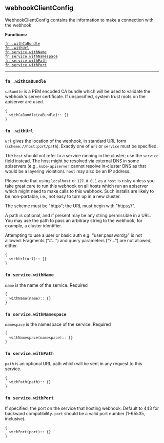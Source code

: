
## webhookClientConfig
WebhookClientConfig contains the information to make a connection with the webhook

**Functions:**

[`fn .withCaBundle`](#fn-withcabundle)  
[`fn .withUrl`](#fn-withurl)  
[`fn service.withName`](#fn-servicewithname)  
[`fn service.withNamespace`](#fn-servicewithnamespace)  
[`fn service.withPath`](#fn-servicewithpath)  
[`fn service.withPort`](#fn-servicewithport)  

---


### `fn .withCaBundle`
`caBundle` is a PEM encoded CA bundle which will be used to validate the webhook's server certificate. If unspecified, system trust roots on the apiserver are used.
```jsonnet
{
  withCaBundle(caBundle):: {}
}
```

### `fn .withUrl`
`url` gives the location of the webhook, in standard URL form (`scheme://host:port/path`). Exactly one of `url` or `service` must be specified.

The `host` should not refer to a service running in the cluster; use the `service` field instead. The host might be resolved via external DNS in some apiservers (e.g., `kube-apiserver` cannot resolve in-cluster DNS as that would be a layering violation). `host` may also be an IP address.

Please note that using `localhost` or `127.0.0.1` as a `host` is risky unless you take great care to run this webhook on all hosts which run an apiserver which might need to make calls to this webhook. Such installs are likely to be non-portable, i.e., not easy to turn up in a new cluster.

The scheme must be "https"; the URL must begin with "https://".

A path is optional, and if present may be any string permissible in a URL. You may use the path to pass an arbitrary string to the webhook, for example, a cluster identifier.

Attempting to use a user or basic auth e.g. "user:password@" is not allowed. Fragments ("#...") and query parameters ("?...") are not allowed, either.
```jsonnet
{
  withUrl(url):: {}
}
```

### `fn service.withName`
`name` is the name of the service. Required
```jsonnet
{
  withName(name):: {}
}
```

### `fn service.withNamespace`
`namespace` is the namespace of the service. Required
```jsonnet
{
  withNamespace(namespace):: {}
}
```

### `fn service.withPath`
`path` is an optional URL path which will be sent in any request to this service.
```jsonnet
{
  withPath(path):: {}
}
```

### `fn service.withPort`
If specified, the port on the service that hosting webhook. Default to 443 for backward compatibility. `port` should be a valid port number (1-65535, inclusive).
```jsonnet
{
  withPort(port):: {}
}
```

